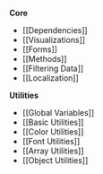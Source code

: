 **Core**
- [[Dependencies]]
- [[Visualizations]]
- [[Forms]]
- [[Methods]]
- [[Filtering Data]]
- [[Localization]]

**Utilities**
- [[Global Variables]]
- [[Basic Utilities]]
- [[Color Utilities]]
- [[Font Utilities]]
- [[Array Utilities]]
- [[Object Utilities]]

